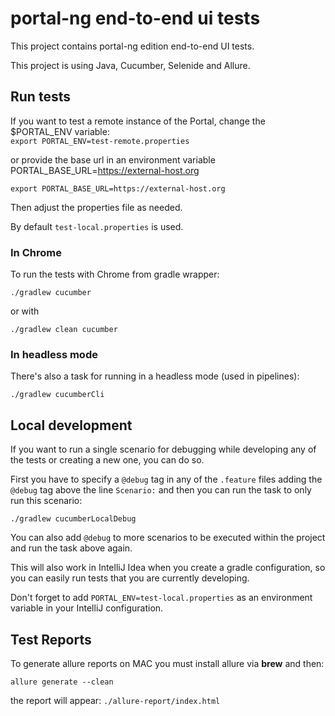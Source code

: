 # portal-ng end-to-end ui tests
This project contains portal-ng edition end-to-end UI tests.

This project is using Java, Cucumber, Selenide and Allure.

## Run tests
If you want to test a remote instance of the Portal, change the $PORTAL_ENV variable:    
`export PORTAL_ENV=test-remote.properties`

or provide the base url in an environment variable PORTAL_BASE_URL=https://external-host.org

`export PORTAL_BASE_URL=https://external-host.org`

Then adjust the properties file as needed.


By default `test-local.properties` is used.

### In Chrome
To run the tests with Chrome from gradle wrapper:
```
./gradlew cucumber
```
or with
```
./gradlew clean cucumber
```
### In headless mode
There's also a task for running in a headless mode (used in pipelines):
```
./gradlew cucumberCli
```
## Local development

If you want to run a single scenario for debugging while developing any of the tests or creating a new one, you can do so.

First you have to specify a `@debug` tag in any of the `.feature` files adding the `@debug` tag above the line `Scenario:`
and then you can run the task to only run this scenario:

```
./gradlew cucumberLocalDebug
```

You can also add `@debug` to more scenarios to be executed within the project and run the task above again.

This will also work in IntelliJ Idea when you create a gradle configuration, so you can easily run tests that you are currently developing.

Don't forget to add `PORTAL_ENV=test-local.properties` as an environment variable in your IntelliJ configuration.

## Test Reports

To generate allure reports on MAC
you must install allure via **brew** and then:

```
allure generate --clean
```

the report will appear:
`./allure-report/index.html`
